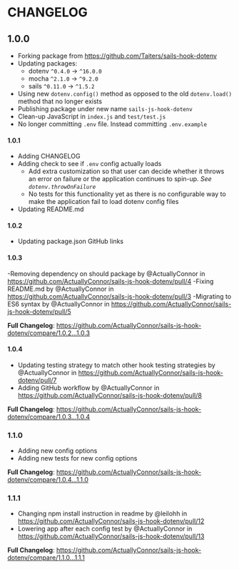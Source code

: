 # CHANGELOG

## 1.0.0

- Forking package from https://github.com/Taiters/sails-hook-dotenv
- Updating packages:
  - dotenv `^0.4.0` → `^16.0.0`
  - mocha `^2.1.0` → `^9.2.0`
  - sails `^0.11.0` → `^1.5.2`
- Using new `dotenv.config()` method as opposed to the old `dotenv.load()` method that no longer exists
- Publishing package under new name `sails-js-hook-dotenv`
- Clean-up JavaScript in `index.js` and `test/test.js`
- No longer committing `.env` file. Instead committing `.env.example`

#### 1.0.1

- Adding CHANGELOG
- Adding check to see if `.env` config actually loads
  - Add extra customization so that user can decide whether it throws an error on failure or the application continues to spin-up. _See `dotenv.throwOnFailure`_ 
  - No tests for this functionality yet as there is no configurable way to make the application fail to load dotenv config files
- Updating README.md

#### 1.0.2

- Updating package.json GitHub links

#### 1.0.3

-Removing dependency on should package by @ActuallyConnor in https://github.com/ActuallyConnor/sails-js-hook-dotenv/pull/4
-Fixing README.md by @ActuallyConnor in https://github.com/ActuallyConnor/sails-js-hook-dotenv/pull/3
-Migrating to ES6 syntax by @ActuallyConnor in https://github.com/ActuallyConnor/sails-js-hook-dotenv/pull/5

**Full Changelog**: https://github.com/ActuallyConnor/sails-js-hook-dotenv/compare/1.0.2...1.0.3

#### 1.0.4

- Updating testing strategy to match other hook testing strategies by @ActuallyConnor in https://github.com/ActuallyConnor/sails-js-hook-dotenv/pull/7
- Adding GitHub workflow by @ActuallyConnor in https://github.com/ActuallyConnor/sails-js-hook-dotenv/pull/8


**Full Changelog**: https://github.com/ActuallyConnor/sails-js-hook-dotenv/compare/1.0.3...1.0.4

### 1.1.0

- Adding new config options
- Adding new tests for new config options

**Full Changelog**: https://github.com/ActuallyConnor/sails-js-hook-dotenv/compare/1.0.4...1.1.0

### 1.1.1

- Changing npm install instruction in readme by @leilohh in https://github.com/ActuallyConnor/sails-js-hook-dotenv/pull/12
- Lowering app after each config test by @ActuallyConnor in https://github.com/ActuallyConnor/sails-js-hook-dotenv/pull/13

**Full Changelog**: https://github.com/ActuallyConnor/sails-js-hook-dotenv/compare/1.1.0...1.1.1

